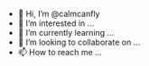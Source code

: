 - 👋 Hi, I’m @calmcanfly
- 👀 I’m interested in ...
- 🌱 I’m currently learning ...
- 💞️ I’m looking to collaborate on ...
- 📫 How to reach me ...

<!---
calmcanfly/calmcanfly is a ✨ special ✨ repository because its `README.md` (this file) appears on your GitHub profile.
You can click the Preview link to take a look at your changes.
--->
